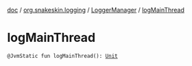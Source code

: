 [doc](../../index.md) / [org.snakeskin.logging](../index.md) / [LoggerManager](index.md) / [logMainThread](./log-main-thread.md)

# logMainThread

`@JvmStatic fun logMainThread(): `[`Unit`](https://kotlinlang.org/api/latest/jvm/stdlib/kotlin/-unit/index.html)